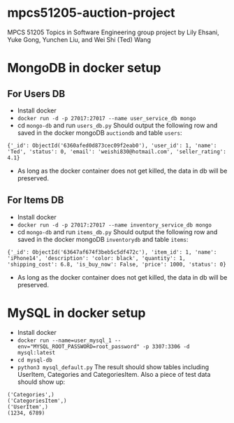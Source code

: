 # mpcs51205-auction-project
MPCS 51205 Topics in Software Engineering group project by Lily Ehsani, Yuke Gong, Yunchen Liu, and Wei Shi (Ted) Wang

# MongoDB in docker setup
## For Users DB
* Install docker
* `docker run -d -p 27017:27017 --name user_service_db mongo`
* cd `mongo-db` and run `users_db.py`
Should output the following row and saved in the docker mongoDB `auctiondb` and table `users`:

```
{'_id': ObjectId('6360afed0d873cec09f2eab0'), 'user_id': 1, 'name': 'Ted', 'status': 0, 'email': 'weishi830@hotmail.com', 'seller_rating': 4.1}
```
* As long as the docker container does not get killed, the data in db will be preserved.

## For Items DB
* Install docker
* `docker run -d -p 27017:27017 --name inventory_service_db mongo`
* cd `mongo-db` and run `items_db.py`
Should output the following row and saved in the docker mongoDB `inventorydb` and table `items`:
```
{'_id': ObjectId('63647af674f3beb5c5df472c'), 'item_id': 1, 'name': 'iPhone14', 'description': 'color: black', 'quantity': 1, 'shipping_cost': 6.8, 'is_buy_now': False, 'price': 1000, 'status': 0}
```
* As long as the docker container does not get killed, the data in db will be preserved.

# MySQL in docker setup
* Install docker
* `docker run --name=user_mysql_1 --env="MYSQL_ROOT_PASSWORD=root_password" -p 3307:3306 -d mysql:latest`
* `cd mysql-db`
* `python3 mysql_default.py`
The result should show tables including UserItem, Categories and CategoriesItem. Also a piece of test data should show up:  
```
('Categories',)
('CategoriesItem',)
('UserItem',)
(1234, 6789)
```
